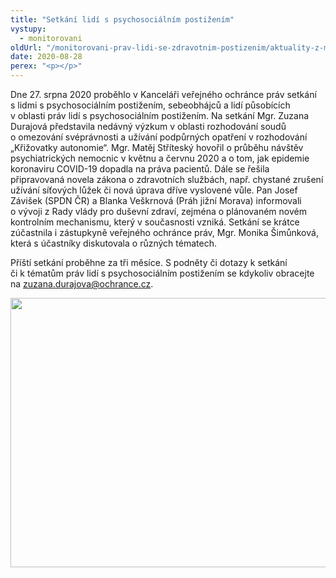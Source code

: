 ```yaml
---
title: "Setkání lidí s psychosociálním postižením"
vystupy:
  - monitorovani
oldUrl: "/monitorovani-prav-lidi-se-zdravotnim-postizenim/aktuality-z-monitorovani/aktuality-z-monitorovani-2020/setkani-lidi-s-psychosocialnim-postizenim/"
date: 2020-08-28
perex: "<p></p>"
---
```


<!-- imported from the old website -->

<p>Dne 27. srpna 2020 proběhlo v Kanceláři veřejného ochránce práv setkání s lidmi s psychosociálním postižením, sebeobhájců a lidí působících v oblasti práv lidí s psychosociálním postižením. Na setkání Mgr. Zuzana Durajová představila nedávný výzkum v oblasti rozhodování soudů o omezování svéprávnosti a užívání podpůrných opatření v rozhodování „Křižovatky autonomie“. Mgr. Matěj Stříteský hovořil o průběhu návštěv psychiatrických nemocnic v květnu a červnu 2020 a o tom, jak epidemie koronaviru COVID-19 dopadla na práva pacientů. Dále se řešila připravovaná novela zákona o zdravotních službách, např. chystané zrušení užívání síťových lůžek či nová úprava dříve vyslovené vůle. Pan Josef Závišek (SPDN ČR) a Blanka Veškrnová (Práh jižní Morava) informovali o vývoji z Rady vlády pro duševní zdraví, zejména o plánovaném novém kontrolním mechanismu, který v současnosti vzniká. Setkání se krátce zúčastnila i zástupkyně veřejného ochránce práv, Mgr. Monika Šimůnková, která s účastníky diskutovala o různých tématech.</p> <p>Příští setkání proběhne za tři měsíce. S podněty či dotazy k setkání či k tématům práv lidí s psychosociálním postižením se kdykoliv obracejte na <a href="mailto:zuzana.durajova@ochrance.cz">zuzana.durajova@ochrance.cz</a>.</p><p><img src="/uploads-import/uploads/RTEmagicC_CRPD-psychosoc.jpg.jpg" width="630" height="431" alt="" /></p>
